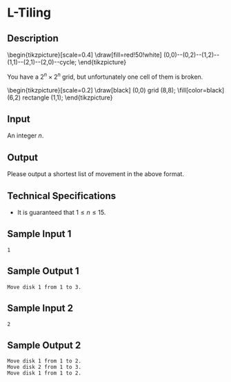 # L-Tiling

## Description


\begin{tikzpicture}[scale=0.4]
\draw[fill=red!50!white] (0,0)--(0,2)--(1,2)--(1,1)--(2,1)--(2,0)--cycle;
\end{tikzpicture}

You have a $2^n\times 2^n$ grid, but unfortunately one cell of them is broken.

\begin{tikzpicture}[scale=0.2]
\draw[black] (0,0) grid (8,8);
\fill[color=black] (6,2) rectangle (1,1);
\end{tikzpicture}


## Input

An integer $n$.

## Output

Please output a shortest list of movement in the above format.

## Technical Specifications

* It is guaranteed that $1\le n\le 15$.

## Sample Input 1
```
1
```

## Sample Output 1
```
Move disk 1 from 1 to 3.
```

## Sample Input 2
```
2
```

## Sample Output 2
```
Move disk 1 from 1 to 2.
Move disk 2 from 1 to 3.
Move disk 1 from 1 to 2.
```
